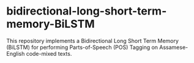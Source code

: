 # bidirectional-long-short-term-memory-BiLSTM
This repository implements a Bidirectional Long Short Term Memory (BiLSTM) for performing Parts-of-Speech (POS) Tagging on Assamese-English code-mixed texts.
